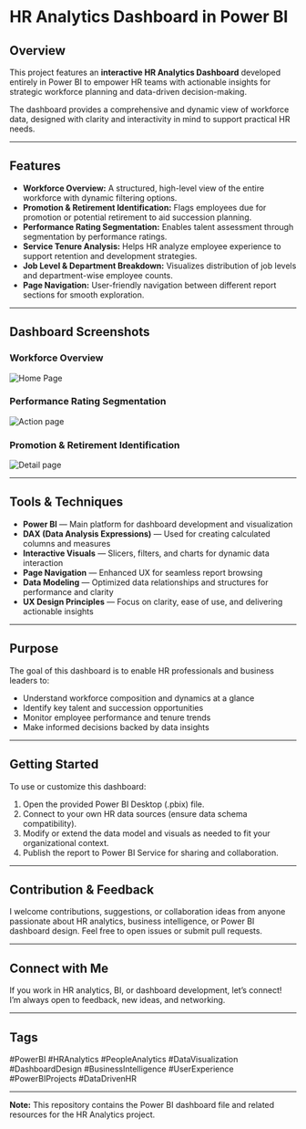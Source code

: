 # HR Analytics Dashboard in Power BI

## Overview

This project features an **interactive HR Analytics Dashboard** developed entirely in Power BI to empower HR teams with actionable insights for strategic workforce planning and data-driven decision-making.

The dashboard provides a comprehensive and dynamic view of workforce data, designed with clarity and interactivity in mind to support practical HR needs.

---

## Features

- **Workforce Overview:** A structured, high-level view of the entire workforce with dynamic filtering options.  
- **Promotion & Retirement Identification:** Flags employees due for promotion or potential retirement to aid succession planning.  
- **Performance Rating Segmentation:** Enables talent assessment through segmentation by performance ratings.  
- **Service Tenure Analysis:** Helps HR analyze employee experience to support retention and development strategies.  
- **Job Level & Department Breakdown:** Visualizes distribution of job levels and department-wise employee counts.  
- **Page Navigation:** User-friendly navigation between different report sections for smooth exploration.

---

## Dashboard Screenshots

### Workforce Overview  
![Home Page]([images/dashboard_overview.png](https://github.com/AnvithaKarkera/HR-Analytics-Powerbi-Dashboard/blob/37658ee48b5f455d2838741e9989ad6ba29d729a/Screenshot%202025-05-25%20194935.png))

### Performance Rating Segmentation  
![Action page](images/performance_segmentation.png)

### Promotion & Retirement Identification  
![Detail page](images/promotion_retirement.png)

---

## Tools & Techniques

- **Power BI** — Main platform for dashboard development and visualization  
- **DAX (Data Analysis Expressions)** — Used for creating calculated columns and measures  
- **Interactive Visuals** — Slicers, filters, and charts for dynamic data interaction  
- **Page Navigation** — Enhanced UX for seamless report browsing  
- **Data Modeling** — Optimized data relationships and structures for performance and clarity  
- **UX Design Principles** — Focus on clarity, ease of use, and delivering actionable insights

---

## Purpose

The goal of this dashboard is to enable HR professionals and business leaders to:

- Understand workforce composition and dynamics at a glance  
- Identify key talent and succession opportunities  
- Monitor employee performance and tenure trends  
- Make informed decisions backed by data insights

---

## Getting Started

To use or customize this dashboard:

1. Open the provided Power BI Desktop (.pbix) file.  
2. Connect to your own HR data sources (ensure data schema compatibility).  
3. Modify or extend the data model and visuals as needed to fit your organizational context.  
4. Publish the report to Power BI Service for sharing and collaboration.

---

## Contribution & Feedback

I welcome contributions, suggestions, or collaboration ideas from anyone passionate about HR analytics, business intelligence, or Power BI dashboard design. Feel free to open issues or submit pull requests.

---

## Connect with Me

If you work in HR analytics, BI, or dashboard development, let’s connect!  
I’m always open to feedback, new ideas, and networking.

---

## Tags

#PowerBI #HRAnalytics #PeopleAnalytics #DataVisualization #DashboardDesign #BusinessIntelligence #UserExperience #PowerBIProjects #DataDrivenHR

---

**Note:** This repository contains the Power BI dashboard file and related resources for the HR Analytics project.





